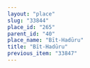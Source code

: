 ```yaml
---
layout: "place"
slug: "33844"
place_id: "265"
parent_id: "40"
place_name: "Bīt-Hadūru"
title: "Bīt-Hadūru"
previous_item: "33847"
---
```

